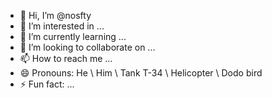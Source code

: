 - 👋 Hi, I’m @nosfty
- 👀 I’m interested in ...
- 🌱 I’m currently learning ...
- 💞️ I’m looking to collaborate on ...
- 📫 How to reach me ...
- 😄 Pronouns: He \ Him \ Tank T-34 \ Helicopter \ Dodo bird
- ⚡ Fun fact: ...

<!---
nosfty/nosfty is a ✨ special ✨ repository because its `README.md` (this file) appears on your GitHub profile.
You can click the Preview link to take a look at your changes.
--->
